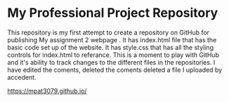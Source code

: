 # My Professional Project Repository

 This repository is my first attempt to create a repository on GitHub for publishing My assignment 2 webpage . It has index.html file that has the basic code set up of the website. It has style.css that has all the styling controls for index.html to referance. This is a moment to play with GitHub and it's ability to track changes to the different files in the repositories. I have edited the coments, deleted the coments deleted a file I uploaded by accedent.   

https://mpat3079.github.io/